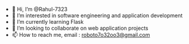 - 👋 Hi, I’m @Rahul-7323
- 👀 I’m interested in software engineering and application development
- 🌱 I’m currently learning Flask
- 💞️ I’m looking to collaborate on web application projects
- 📫 How to reach me, email : roboto7o32oo3@gmail.com

<!---
Rahul-7323/Rahul-7323 is a ✨ special ✨ repository because its `README.md` (this file) appears on your GitHub profile.
You can click the Preview link to take a look at your changes.
--->
